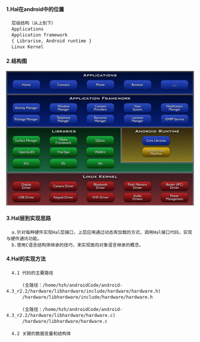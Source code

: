 #### 1.Hal在android中的位置
      层级结构（从上到下）
      Applications
      Application framework
      { Librarise, Android runtime }
      Linux Kernel
#### 2.结构图
![得到的](https://github.com/HZHAndroid/Android_Hal/blob/master/Android%20HAL/android_layer.png)

#### 3.Hal层到实现思路
      a.针对每种硬件实现Hal层接口，上层应用通过动态库加载的方式，调用Hal接口代码，实现与硬件通讯功能。
      b.使用C语言结构体继承的技巧，来实现面向对象语言继承的概念。
#### 4.Hal的实现方法
      4.1 代码的主要路径
           
          (全路径：/home/hzh/androidCode/android-4.3_r2.2/hardware/libhardware/include/hardware/hardware.h)
          /hardware/libhardware/include/hardware/hardware.h
          
          (全路径：/home/hzh/androidCode/android-4.3_r2.2/hardware/libhardware/hardware.c)
          /hardware/libhardware/hardware.c
          
      4.2 关键的数据变量和结构体
